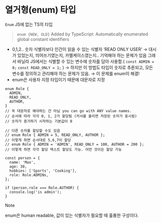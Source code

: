 # 열거형(enum) 타입

`Enum` JS에 없는 TS의 타입

> `enum {NEW, OLD}` Added by TypeScript: Automatically enumerated global constant identifiers

- 0,1,2.. 숫자 식별자보다 인간이 읽을 수 있는 식별자 ‘READ ONLY USER’ → 대시가 있었는지, 띄어쓰기였는지, 카멜케이스였는지.. 기억해야 하는 문제가 있음 그래서 바닐라 JS에서는 식별할 수 있는 변수에 숫자를 담아 사용함.( `const ADMIN = 0;` `const READ_ONLY = 1;` )
  → 하지만 이 방법도 타입이 숫자로 추론되고, 모든 변수를 정의하고 관리해야 하는 문제가 있음.
  → 이 문제를 enum이 해결!
- enum은 사용자 지정 타입이기 때문에 대문자로 지정

```tsx
enum Role {
  ADMIN,
  READ_ONLY,
  AUTHOR,
}
// 꼭 대문자로 해야하는 건 아님 you can go with ANY value names.
// 순서에 따라 각각 0, 1, 2가 할당됨 (커서를 올리면 저장된 숫자가 표시됨)
// 숫자가 증가하기 시작하는 기본값이 0

// 다른 숫자를 할당할 수도 있음
// enum Role { ADMIN = 5, READ_ONLY, AUTHOR };
// 이렇게 하면 순서대로 5,6,7이 할당
// enum Role { ADMIN = 'ADMIN', READ_ONLY = 100, AUTHOR = 200 };
// 이렇게 하면 각각 할당 텍스트 할당도 가능. 어떤 것이든 할당 가능

const person = {
  name: 'Max',
  age: 30,
  hobbies: ['Sports', 'Cooking'],
  role: Role.ADMINs,
};

if (person.role === Role.AUTHOR) {
  console.log('is admin');
}
```

> [!NOTE]
> enum은 human readable, 값이 있는 식별자가 필요할 때 훌륭한 구성이다.
